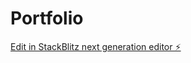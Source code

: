 # Portfolio

[Edit in StackBlitz next generation editor ⚡️](https://stackblitz.com/~/github.com/LarsMagneGlodedata/Portfolio)